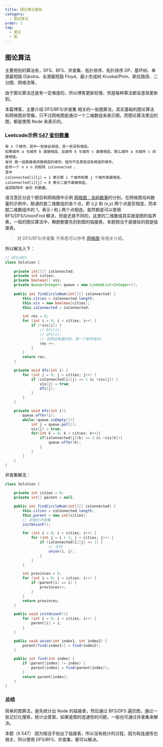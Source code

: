```yaml
---
title: 图论算法基础
category:
  - 图论算法
order: 1
tag:
  - 算法
  - 图
---
```


## 图论算法
主要用到的算法有，DFS、BFS、并查集、拓扑排序、拓扑排序 DP、基环树、单源最短路 Dijkstra、全源最短路 Floyd、最小生成树 Kruskal/Prim、欧拉路径、二分图、网络流等。

由于图论算法还是有一定难度的，所以博客更新较慢，但是每种算法都会逐渐更新到。

本篇博客，主要介绍 DFS/BFS/并查集 相关的一些图算法，其实基础的图论算法和网格图非常像，只不过网格图是通过一个二维数组来表示图，而图论算法里边的图，都是使用 Node 来表示的。

### Leetcode示例 [547 省份数量](https://leetcode.cn/problems/number-of-provinces/description/)
```text
有 n 个城市，其中一些彼此相连，另一些没有相连。
如果城市 a 与城市 b 直接相连，且城市 b 与城市 c 直接相连，那么城市 a 与城市 c 间接相连。
省份 是一组直接或间接相连的城市，组内不含其他没有相连的城市。
给你一个 n x n 的矩阵 isConnected ，
其中 
isConnected[i][j] = 1 表示第 i 个城市和第 j 个城市直接相连， 
isConnected[i][j] = 0 表示二者不直接相连。
返回矩阵中 省份 的数量。
```
请注意区分这个题目和网格图中示例 [网格图：岛屿数量](https://opentp.cn/blog/algorithm/40-grid.html#%E7%A4%BA%E4%BE%8B-200-%E5%B2%9B%E5%B1%BF%E6%95%B0%E9%87%8F)的分别，在网格图岛屿数量的示例中，联通的是二维数组的各个点，即 (i,j) 和 (x,y) 两个点是否相连，而本题二维数组中的 1，表示 i 和 j 两个点相连。虽然都是可以使用 BFS/DFS/UnionFind 解决，但是还是不同的，这里的二维数组其实就是图的临界表，一般的图论算法中，解题都要先的到图的临接表，本题相当于直接给的就是临接表。
> 对 DFS/BFS/并查集 不熟悉可以参考 [网格图](http://localhost:8080/blog/algorithm/40-grid.html) 有相关介绍。


所以解法入下：
```java
// DFS/BFS
class Solution {
    
    private int[][] isConnected;
    private int cities;
    private boolean[] vis;
    private Queue<Integer> queue = new LinkedList<Integer>();
    
    public int findCircleNum(int[][] isConnected) {
        this.cities = isConnected.length;
        this.vis = new boolean[cities];
        this.isConnected = isConnected;

        int res = 0;
        for (int i = 0; i < cities; i++) {
            if (!vis[i]) {
                // bfs(i);
                // dfs(i);
                // 说明没有遍历到，是一个新的省份。
                res ++;
            }
        }
        return res;
    }

    private void dfs(int i) {
        for (int j = 0; j < cities; j++) {
            if (isConnected[i][j] == 1 && !vis[j]) {
                vis[j] = true;
                dfs(j);
            }
        }
    }

    private void bfs(int i){
        queue.offer(i);
        while(!queue.isEmpty()){
            int j = queue.poll();
            vis[j] = true;
            for(int k = 0; k < cities; k++){
                if(isConnected[j][k] == 1 && !vis[k]){
                    queue.offer(k);
                }
            }
        }
    }
}
```

并查集解法：
```java
class Solution {

    private int cities = 0;
    private int[] parent = null;

    public int findCircleNum(int[][] isConnected) {
        this.cities = isConnected.length;
        this.parent = new int[cities];
        // 初始化并查集
        initUnionF();

        for (int i = 0; i < cities; i++) {
            for (int j = i + 1; j < cities; j++) {
                if (isConnected[i][j] == 1) {
                    // 合并
                    union(i, j);
                }
            }
        }

        int provinces = 0;
        for (int i = 0; i < cities; i++) {
            if (parent[i] == i) {
                provinces++;
            }
        }
        return provinces;
    }

    public void initUnionF(){
        for (int i = 0; i < cities; i++) {
            parent[i] = i;
        }
    }

    public void union(int index1, int index2) {
        parent[find(index1)] = find(index2);
    }

    public int find(int index) {
        if (parent[index] != index) {
            parent[index] = find(parent[index]);
        }
        return parent[index];
    }
}
```
### 总结
简单的图算法，是先统计出 Node 的临接表，然后通过 BFS/DFS 遍历图，通过一些记忆化搜索，统计出答案，如果是图的连通性的问题，一般也可通过并查集来解决。

本题（lt 547） 因为相当于给出了临接表，所以没有统计的过程，因为和连通性也相关，所以使用 DFS/BFS、并查集，都可以解决。